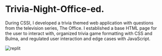 # Trivia-Night-Office-ed.

During CSSI, I developed a trivia themed web application with questions from the television series, The Office. I established a base HTML page for the user to interact with, organized trivia game formatting with CSS and Bulma, and regulated user interaction and edge cases with JavaScript.

![replit](https://user-images.githubusercontent.com/68751044/184054173-03b575c5-2f36-49db-adec-3ed21c243895.gif)
